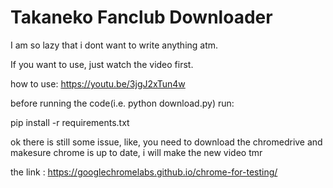 # Takaneko Fanclub Downloader

I am so lazy that i dont want to write anything atm.

If you want to use, just watch the video first.

how to use:
https://youtu.be/3jgJ2xTun4w

before running the code(i.e. python download.py)
run: 

pip install -r requirements.txt

ok there is still some issue, like, you need to download the chromedrive and makesure chrome is up to date,
i will make the new video tmr

the link : https://googlechromelabs.github.io/chrome-for-testing/
